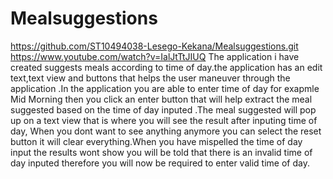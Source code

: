 # Mealsuggestions
https://github.com/ST10494038-Lesego-Kekana/Mealsuggestions.git
https://www.youtube.com/watch?v=IalJtTtJIUQ
The application i have created suggests meals according to time of day.the application has an edit text,text view and buttons that helps the user maneuver through the application .In the application you are able to enter time of day for exapmle Mid Morning then you click an enter button that will help extract the meal suggested based on the time of day inputed .The meal suggested will pop up on a text view that is where you will see the result after inputing time of day, When you dont want to see anything anymore you can select the reset button it will clear everything.When you have mispelled the time of day input the results wont show you will be told that there is an invalid time of day inputed therefore you will now be required to enter valid time of day.
